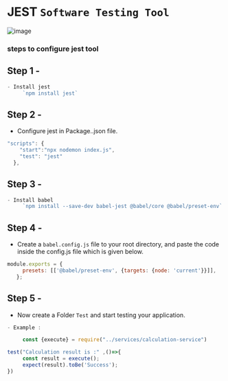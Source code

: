 # JEST `Software Testing Tool`

![image](https://github.com/user-attachments/assets/e56e1269-004e-403a-ad5f-fcc329d35576)


### steps to configure jest tool

## Step 1 -
```js
- Install jest 
     `npm install jest`
```
## Step 2 -
- Configure jest in Package..json file.

```js
"scripts": {
    "start":"npx nodemon index.js",
    "test": "jest"
  },
```

## Step 3 -
```js
- Install babel
     `npm install --save-dev babel-jest @babel/core @babel/preset-env`
```

## Step 4 -
-  Create a `babel.config.js` file to your root directory, and paste the code inside the config.js file which is given below.

```js
module.exports = {
     presets: [['@babel/preset-env', {targets: {node: 'current'}}]],
   };
```
## Step 5 -
- Now create a Folder `Test` and start testing your application.

```javascript
- Example :

     const {execute} = require("../services/calculation-service")

test("Calculation result is :" ,()=>{
     const result = execute();
     expect(result).toBe('Success');
})
```
